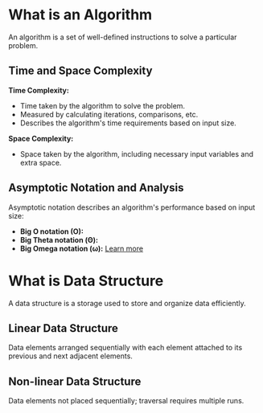 # What is an Algorithm

An algorithm is a set of well-defined instructions to solve a particular problem.

## Time and Space Complexity

**Time Complexity:**
- Time taken by the algorithm to solve the problem.
- Measured by calculating iterations, comparisons, etc.
- Describes the algorithm's time requirements based on input size.

**Space Complexity:**
- Space taken by the algorithm, including necessary input variables and extra space.

## Asymptotic Notation and Analysis

Asymptotic notation describes an algorithm's performance based on input size:
- **Big O notation (O):**
- **Big Theta notation (Θ):**
- **Big Omega notation (ω):**
[Learn more](https://www.geeksforgeeks.org/types-of-asymptotic-notations-in-complexity-analysis-of-algorithms/?ref=lbp)

# What is Data Structure

A data structure is a storage used to store and organize data efficiently.

## Linear Data Structure

Data elements arranged sequentially with each element attached to its previous and next adjacent elements.

## Non-linear Data Structure

Data elements not placed sequentially; traversal requires multiple runs.

